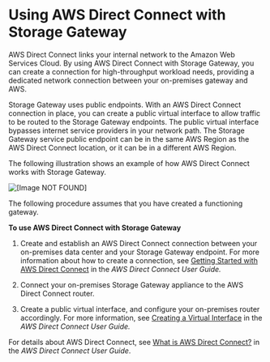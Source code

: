 # Using AWS Direct Connect with Storage Gateway<a name="using-dx"></a>

AWS Direct Connect links your internal network to the Amazon Web Services Cloud\. By using AWS Direct Connect with Storage Gateway, you can create a connection for high\-throughput workload needs, providing a dedicated network connection between your on\-premises gateway and AWS\. 

Storage Gateway uses public endpoints\. With an AWS Direct Connect connection in place, you can create a public virtual interface to allow traffic to be routed to the Storage Gateway endpoints\. The public virtual interface bypasses internet service providers in your network path\. The Storage Gateway service public endpoint can be in the same AWS Region as the AWS Direct Connect location, or it can be in a different AWS Region\. 

The following illustration shows an example of how AWS Direct Connect works with Storage Gateway\.

![\[Image NOT FOUND\]](http://docs.aws.amazon.com/filegateway/latest/filefsxw/images/DirectConnect3.png)

The following procedure assumes that you have created a functioning gateway\.

**To use AWS Direct Connect with Storage Gateway**

1. Create and establish an AWS Direct Connect connection between your on\-premises data center and your Storage Gateway endpoint\. For more information about how to create a connection, see [Getting Started with AWS Direct Connect](https://docs.aws.amazon.com/directconnect/latest/UserGuide/getting_started.html) in the *AWS Direct Connect User Guide\.*

1. Connect your on\-premises Storage Gateway appliance to the AWS Direct Connect router\. 

1. Create a public virtual interface, and configure your on\-premises router accordingly\. For more information, see [Creating a Virtual Interface](https://docs.aws.amazon.com/directconnect/latest/UserGuide/create-vif.html) in the *AWS Direct Connect User Guide\.*

For details about AWS Direct Connect, see [What is AWS Direct Connect?](https://docs.aws.amazon.com/directconnect/latest/UserGuide/Welcome.html) in the *AWS Direct Connect User Guide*\.